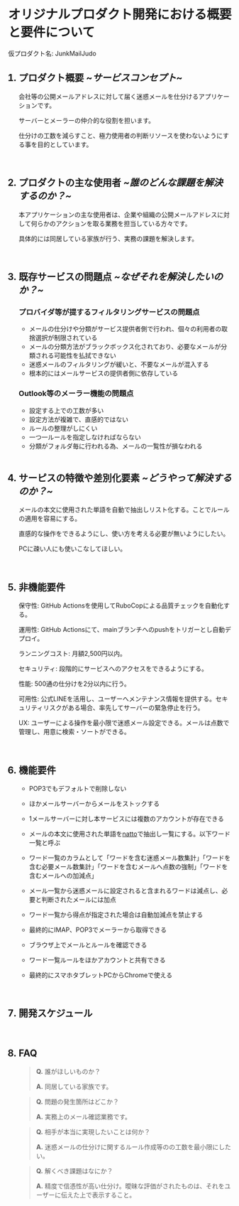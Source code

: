 
# オリジナルプロダクト開発における概要と要件について

仮プロダクト名: JunkMailJudo

<ol>

## <li>プロダクト概要 ~*サービスコンセプト*~</li>

会社等の公開メールアドレスに対して届く迷惑メールを仕分けるアプリケーションです。

サーバーとメーラーの仲介的な役割を担います。

仕分けの工数を減らすこと、極力使用者の判断リソースを使わないようにする事を目的としています。

<br>

## <li>プロダクトの主な使用者 *~誰のどんな課題を解決するのか？~*</li>


本アプリケーションの主な使用者は、企業や組織の公開メールアドレスに対して何らかのアクションを取る業務を担当している方々です。

具体的には同居している家族が行う、実務の課題を解決します。

<br>

## <li>既存サービスの問題点 *~なぜそれを解決したいのか？~*</li>

### プロバイダ等が提するフィルタリングサービスの問題点

- メールの仕分けや分類がサービス提供者側で行われ、個々の利用者の取捨選択が制限されている
- メールの分類方法がブラックボックス化されており、必要なメールが分類される可能性を払拭できない
- 迷惑メールのフィルタリングが緩いと、不要なメールが混入する
- 根本的にはメールサービスの提供者側に依存している

### Outlook等のメーラー機能の問題点

- 設定する上での工数が多い
- 設定方法が複雑で、直感的ではない
- ルールの整理がしにくい
- 一つ一ルールを指定しなければならない
- 分類がフォルダ毎に行われる為、メールの一覧性が損なわれる

<br>

## <li>サーピスの特徴や差別化要素 *~どうやって解決するのか？~*</li>

メールの本文に使用された単語を自動で抽出しリスト化する。ことでルールの適用を容易にする。

直感的な操作をできるようにし、使い方を考える必要が無いようにしたい。

PCに疎い人にも使いこなしてほしい。

<br>

## <li>非機能要件</li>

保守性: GitHub Actionsを使用してRuboCopによる品質チェックを自動化する。

運用性: GitHub Actionsにて、mainブランチへのpushをトリガーとし自動デプロイ。

ランニングコスト: 月額2,500円以内。

セキュリティ: 段階的にサービスへのアクセスをできるようにする。

性能: 500通の仕分けを2分以内に行う。

可用性: 公式LINEを活用し、ユーザーへメンテナンス情報を提供する。セキュリティリスクがある場合、率先してサーバーの緊急停止を行う。

UX: ユーザーによる操作を最小限で迷惑メール設定できる。メールは点数で管理し、用意に検索・ソートができる。

<br>

## <li>機能要件</li>

  - POP3でもデフォルトで削除しない
  - ほかメールサーバーからメールをストックする
  - 1メールサーバーに対し本サービスには複数のアカウントが存在できる
  - メールの本文に使用された単語を[natto](https://github.com/buruzaemon/natto/blob/master/LICENSE)で抽出し一覧にする。以下ワード一覧と呼ぶ
  - ワード一覧のカラムとして「ワードを含む迷惑メール数集計」「ワードを含む必要メール数集計」「ワードを含むメールへ点数の強制」「ワードを含むメールへの加減点」
  - メール一覧から迷惑メールに設定されると含まれるワードは減点し、必要と判断されたメールには加点
  - ワード一覧から得点が指定された場合は自動加減点を禁止する

  - 最終的にIMAP、POP3でメーラーから取得できる
  - ブラウザ上でメールとルールを確認できる
  - ワード一覧ルールをほかアカウントと共有できる
  - 最終的にスマホタブレットPCからChromeで使える

<br>


## <li>開発スケジュール</li>

<br>


## <li>FAQ</li>

>**Q.** 誰がほしいものか？
>
>**A.** 同居している家族です。

>**Q.** 問題の発生箇所はどこか？
>
>**A.** 実務上のメール確認業務です。

>**Q.** 相手が本当に実現したいことは何か？
>
>**A.** 迷惑メールの仕分けに関するルール作成等のの工数を最小限にしたい。

>**Q.** 解くべき課題はなにか？
>
>**A.** 精度で信憑性が高い仕分け。曖昧な評価がされたものは、それをユーザーに伝えた上で表示すること。

<!-- 
>**Q.** 
>
>**A.** 
 -->

<!-- 
## <li>実行可否に関する所感等</li>

### 開発の実行価値

- 本プロダクトは実際のビジネスシーンでの課題解決を目指しています。
- 要件を満たすことで、実際の業務で使用される可能性が非常に高いです。

### 懸念

- メールサーバーとの連帯が絡むので、プロダクトをプレゼンする際は、実際の再現環境まで構築する必要があります。
- 付随する機能の部分でWEB開発に絡める事はできると考えますが、根本はそれに当たらない可能性があります。
- 本質的な問題解決がローカルで行われる為、共有する仕組み等まで構築しなければデータベースが必要になりません。
 -->

<br>


</ol>
